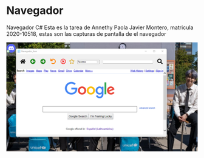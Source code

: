 # Navegador
Navegador C#
Esta es la tarea de Annethy Paola Javier Montero, matricula 2020-10518, estas son las capturas de pantalla de el navegador

![Captura de pantalla 1](navegador.png)

